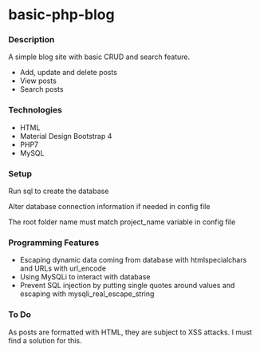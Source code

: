 # basic-php-blog


<h3>Description</h3>

A simple blog site with basic CRUD and search feature.

<ul>
  <li>Add, update and delete posts</li>
  <li>View posts</li>
  <li>Search posts</li>
</ul>


<h3>Technologies</h3>

<ul>
<li>HTML</li>
<li>Material Design Bootstrap 4</li> 
<li>PHP7</li>
<li>MySQL</li>
</ul>


<h3>Setup</h3>

<p>Run sql to create the database</p>
<p>Alter database connection information if needed in config file</p>
<p>The root folder name must match project_name variable in config file</p>


<h3>Programming Features</h3>

<ul>
  <li>Escaping dynamic data coming from database with htmlspecialchars and URLs with url_encode</li>
  <li>Using MySQLi to interact with database</li>
  <li>Prevent SQL injection by putting single quotes around values and escaping with mysqli_real_escape_string</li>
</ul>

<h3>To Do</h3>

As posts are formatted with HTML, they are subject to XSS attacks. I must find a solution for this.
